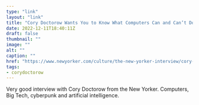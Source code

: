 ```yaml
---
type: "link"
layout: "link"
title: "Cory Doctorow Wants You to Know What Computers Can and Can’t Do"
date: 2022-12-11T18:40:11Z
draft: false
thumbnail: ""
image: ""
alt: ""
caption: ""
href: "https://www.newyorker.com/culture/the-new-yorker-interview/cory-doctorow-wants-you-to-know-what-computers-can-and-cant-do"
tags:
- corydoctorow
---
```


Very good interview with Cory Doctorow from the New Yorker. Computers, Big Tech, cyberpunk and artificial intelligence.
